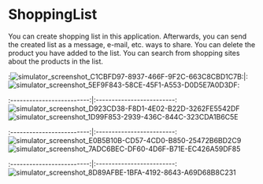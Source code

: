 # ShoppingList

You can create shopping list in this application. Afterwards, you can send the created list as a message, e-mail, etc. ways to share. You can delete the product you have added to the list. You can search from shopping sites about the products in the list.

:![simulator_screenshot_C1CBFD97-8937-466F-9F2C-663C8CBD1C7B](https://user-images.githubusercontent.com/82471515/174566916-64168fca-2b5d-4ab6-ac62-b8fe9fe6e557.png):|:![simulator_screenshot_5EF9F843-58CE-45F1-A553-D0D5E7A0D3DF](https://user-images.githubusercontent.com/82471515/174566968-46b04c08-1e4d-4a47-bb1e-04a0e8b7d475.png):


:-------------------------:|:-------------------------:
![simulator_screenshot_D923CD38-F8D1-4E02-B22D-3262FE5542DF](https://user-images.githubusercontent.com/82471515/174567096-45d2fd82-d18d-4241-b731-d204c49f507a.png)
![simulator_screenshot_1D99F853-2939-436C-844C-323CDA1B6C5E](https://user-images.githubusercontent.com/82471515/174567178-9bf8b661-5e73-499e-bb5d-66d8074c8e5c.png)

:-------------------------:|:-------------------------:
![simulator_screenshot_E0B5B10B-CD57-4CD0-B850-25472B6BD2C9](https://user-images.githubusercontent.com/82471515/174567207-c5bcb65e-e715-4da4-93c7-03c5f4a0d526.png)
![simulator_screenshot_7ADC6BEC-DF60-4D6F-B71E-EC426A59DF85](https://user-images.githubusercontent.com/82471515/174567223-db23311e-927f-4dfb-9ab2-492c3d2cd61e.png)

:-------------------------:|:-------------------------:
![simulator_screenshot_8D89AFBE-1BFA-4192-8643-A69D68B8C231](https://user-images.githubusercontent.com/82471515/174567248-41050035-706a-40bd-a332-b81960ed34b2.png)

